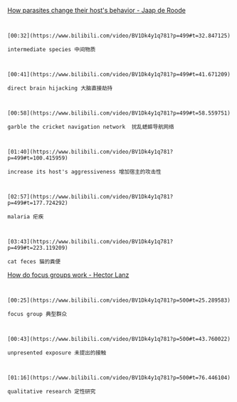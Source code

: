 [How parasites change their host's behavior - Jaap de Roode](https://www.bilibili.com/video/BV1Dk4y1q781?p=499)

```ad-note


[00:32](https://www.bilibili.com/video/BV1Dk4y1q781?p=499#t=32.847125)

intermediate species 中间物质

```

```ad-note


[00:41](https://www.bilibili.com/video/BV1Dk4y1q781?p=499#t=41.671209)

direct brain hijacking 大脑直接劫持

```

```ad-note


[00:58](https://www.bilibili.com/video/BV1Dk4y1q781?p=499#t=58.559751)

garble the cricket navigation network  扰乱蟋蟀导航网络

```

```ad-note


[01:40](https://www.bilibili.com/video/BV1Dk4y1q781?p=499#t=100.415959)

increase its host's aggressiveness 增加宿主的攻击性

```

```ad-note


[02:57](https://www.bilibili.com/video/BV1Dk4y1q781?p=499#t=177.724292)

malaria 疟疾

```

```ad-note


[03:43](https://www.bilibili.com/video/BV1Dk4y1q781?p=499#t=223.119209)

cat feces 猫的粪便

```

[How do focus groups work - Hector Lanz](https://www.bilibili.com/video/BV1Dk4y1q781?p=500)

```ad-note


[00:25](https://www.bilibili.com/video/BV1Dk4y1q781?p=500#t=25.289583)

focus group 典型群众

```

```ad-note


[00:43](https://www.bilibili.com/video/BV1Dk4y1q781?p=500#t=43.760022)

unpresented exposure 未提出的接触

```

```ad-note


[01:16](https://www.bilibili.com/video/BV1Dk4y1q781?p=500#t=76.446104)

qualitative research 定性研究

```